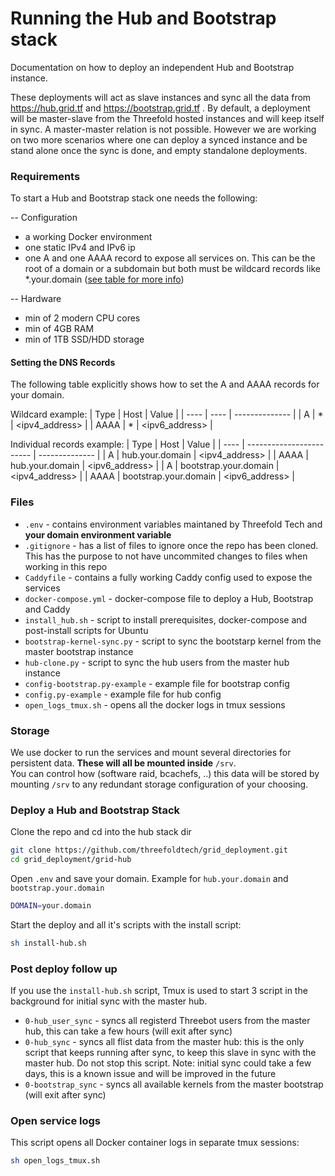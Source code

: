 # Running the Hub and Bootstrap stack

Documentation on how to deploy an independent Hub and Bootstrap instance.

These deployments will act as slave instances and sync all the data from https://hub.grid.tf and https://bootstrap.grid.tf .
By default, a deployment will be master-slave from the Threefold hosted instances and will keep itself in sync. A master-master relation is not possible.
However we are working on two more scenarios where one can deploy a synced instance and be stand alone once the sync is done, and empty standalone deployments.


### Requirements

To start a Hub and Bootstrap stack one needs the following:

-- Configuration
- a working Docker environment
- one static IPv4 and IPv6 ip
- one A and one AAAA record to expose all services on. This can be the root of a domain or a subdomain but both must be wildcard records like *.your.domain ([see table for more info](#setting-the-dns-records))

-- Hardware
- min of 2 modern CPU cores
- min of 4GB RAM
- min of 1TB SSD/HDD storage 


#### Setting the DNS Records

The following table explicitly shows how to set the A and AAAA records for your domain.

Wildcard example:
| Type | Host | Value          |
| ---- | ---- | -------------- |
| A    | \*   | <ipv4_address> |
| AAAA | \*   | <ipv6_address> |

Individual records example:
| Type | Host                     | Value          |
| ---- | ------------------------ | -------------- |
| A    | hub.your.domain         | <ipv4_address> |
| AAAA | hub.your.domain         | <ipv6_address> |
| A    | bootstrap.your.domain   | <ipv4_address> |
| AAAA | bootstrap.your.domain   | <ipv6_address> |


### Files

- `.env` - contains environment variables maintaned by Threefold Tech and **your domain environment variable**
- `.gitignore` - has a list of files to ignore once the repo has been cloned. This has the purpose to not have uncommited changes to files when working in this repo
- `Caddyfile` - contains a fully working Caddy config used to expose the services
- `docker-compose.yml` - docker-compose file to deploy a Hub, Bootstrap and Caddy
- `install_hub.sh` - script to install prerequisites, docker-compose and post-install scripts for Ubuntu
- `bootstrap-kernel-sync.py` - script to sync the bootstarp kernel from the master bootstrap instance
- `hub-clone.py` - script to sync the hub users from the master hub instance
- `config-bootstrap.py-example` - example file for bootstrap config
- `config.py-example` - example file for hub config
- `open_logs_tmux.sh` - opens all the docker logs in tmux sessions


### Storage

We use docker to run the services and mount several directories for persistent data. **These will all be mounted inside** `/srv`.  
You can control how (software raid, bcachefs, ..) this data will be stored by mounting `/srv` to any redundant storage configuration of your choosing.


### Deploy a Hub and Bootstrap Stack

Clone the repo and cd into the hub stack dir
```sh
git clone https://github.com/threefoldtech/grid_deployment.git
cd grid_deployment/grid-hub
```

Open `.env` and save your domain. Example for `hub.your.domain` and `bootstrap.your.domain`
```sh
DOMAIN=your.domain
```

Start the deploy and all it's scripts with the install script:
```sh
sh install-hub.sh
```


### Post deploy follow up

If you use the `install-hub.sh` script, Tmux is used to start 3 script in the background for initial sync with the master hub.
- `0-hub_user_sync` - syncs all registerd Threebot users from the master hub, this can take a few hours (will exit after sync)
- `0-hub_sync` - syncs all flist data from the master hub: this is the only script that keeps running after sync, to keep this slave in sync with the master hub. Do not stop this script. Note: initial sync could take a few days, this is a known issue and will be improved in the future
- `0-bootstrap_sync` - syncs all available kernels from the master bootstrap (will exit after sync)


### Open service logs

This script opens all Docker container logs in separate tmux sessions:
```sh
sh open_logs_tmux.sh
```
